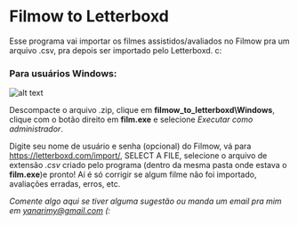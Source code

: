 # Filmow to Letterboxd

Esse programa vai importar os filmes assistidos/avaliados no Filmow pra um arquivo .csv, pra depois ser importado pelo Letterboxd. c:

### Para usuários Windows:

![alt text](https://i.imgur.com/k0CHeVU.gif)

Descompacte o arquivo .zip, clique em **filmow_to_letterboxd\Windows**, clique com o botão direito em **film.exe** e selecione *Executar como administrador*.

Digite seu nome de usuário e senha (opcional) do Filmow, vá para https://letterboxd.com/import/, SELECT A FILE, selecione o arquivo de extensão *.csv* criado pelo programa (dentro da mesma pasta onde estava o **film.exe**)e pronto! 
Aí é só corrigir se algum filme não foi importado, avaliações erradas, erros, etc.

*Comente algo aqui se tiver alguma sugestão ou manda um email pra mim em yanarimy@gmail.com (:*
